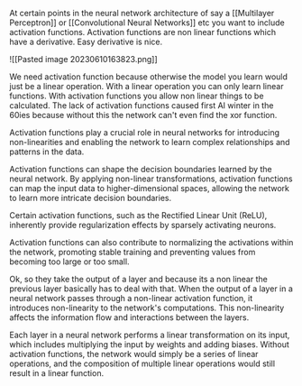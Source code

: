 
At certain points in the neural network architecture of say a [[Multilayer Perceptron]] or [[Convolutional Neural Networks]] etc you want to include activation functions. Activation functions are non linear functions which have a derivative. Easy derivative is nice.  

![[Pasted image 20230610163823.png]]

We need activation function because otherwise the model you learn would just be a linear operation. With a linear operation you can only learn linear functions. With activation functions you allow non linear things to be calculated.  The lack of activation functions caused first AI winter in the 60ies because without this the network can't even find the xor function.  

Activation functions play a crucial role in neural networks for introducing non-linearities and enabling the network to learn complex relationships and patterns in the data. 

Activation functions can shape the decision boundaries learned by the neural network. By applying non-linear transformations, activation functions can map the input data to higher-dimensional spaces, allowing the network to learn more intricate decision boundaries.

Certain activation functions, such as the Rectified Linear Unit (ReLU), inherently provide regularization effects by sparsely activating neurons.

Activation functions can also contribute to normalizing the activations within the network, promoting stable training and preventing values from becoming too large or too small.



Ok, so they take the output of a layer and because its a non linear the previous layer basically has to deal with that. When the output of a layer in a neural network passes through a non-linear activation function, it introduces non-linearity to the network's computations. This non-linearity affects the information flow and interactions between the layers.

Each layer in a neural network performs a linear transformation on its input, which includes multiplying the input by weights and adding biases. Without activation functions, the network would simply be a series of linear operations, and the composition of multiple linear operations would still result in a linear function.
